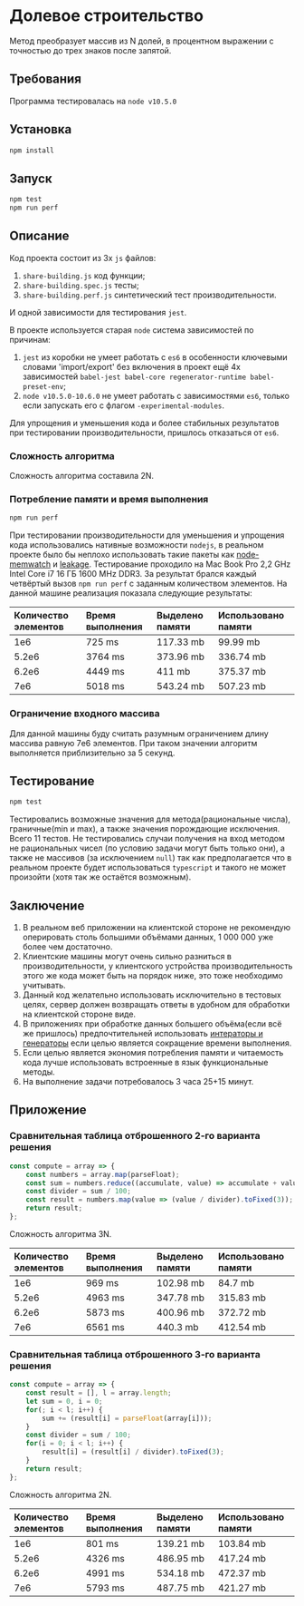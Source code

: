 # Долевое строительство

Метод преобразует массив из N долей, в процентном выражении с точностью до трех знаков после запятой.

## Требования

Программа тестировалась на `node v10.5.0`

## Установка

```sh
npm install
```

## Запуск

```sh
npm test
npm run perf
```

## Описание

Код проекта состоит из 3х `js` файлов:

1. `share-building.js` код функции;
1. `share-building.spec.js` тесты;
1. `share-building.perf.js` синтетический тест производительности.

И одной зависимости для тестирования `jest`.

В проекте используется старая `node` система зависимостей по причинам:

1. `jest` из коробки не умеет работать с `es6` в особенности ключевыми словами 'import/export' без включения в проект ещё 4х зависимостей `babel-jest babel-core regenerator-runtime babel-preset-env`;
1. `node v10.5.0-10.6.0` не умеет работать с зависимостями `es6`, только если запускать его с флагом `-experimental-modules`.

Для упрощения и уменьшения кода и более стабильных результатов при тестировании производительности, пришлось отказаться от `es6`.

### Сложность алгоритма

Сложность алгоритма составила 2N.

### Потребление памяти и время выполнения

```sh
npm run perf
```

При тестировании производительности для уменьшения и упрощения кода использовались нативные возможности `nodejs`, в реальном проекте было бы неплохо использовать такие пакеты как [node-memwatch](https://github.com/lloyd/node-memwatch) и [leakage](https://github.com/andywer/leakage).
Тестирование проходило на Mac Book Pro 2,2 GHz Intel Core i7 16 ГБ 1600 MHz DDR3. За результат брался каждый четвёртый вызов `npm run perf` с заданным количеством элементов. На данной машине реализация показала следующие результаты:

|Количество элементов|Время выполнения|Выделено памяти|Использовано памяти|
| :---               | :---           | :---          | :---              |
| 1e6                | 725 ms         | 117.33 mb     | 99.99 mb          |
| 5.2e6              | 3764 ms        | 373.96 mb     | 336.74 mb         |
| 6.2e6              | 4449 ms        | 411 mb        | 375.37 mb         |
| 7e6                | 5018 ms        | 543.24 mb     | 507.23 mb         |

### Ограничение входного массива

Для данной машины буду считать разумным ограничением длину массива равную 7e6 элементов. При таком значении алгоритм выполняется приблизительно за 5 секунд.

## Тестирование

```sh
npm test
```

Тестировались возможные значения для метода(рациональные числа), граничные(min и max), а также значения порождающие исключения. Всего 11 тестов.
Не тестировались случаи получения на вход методом не рациональных чисел (по условию задачи могут быть только они), а также не массивов (за исключением `null`) так как предполагается что в реальном проекте будет использоваться `typescript` и такого не может произойти (хотя так же остаётся возможным).

## Заключение

1. В реальном веб приложении на клиентской стороне не рекомендую оперировать столь большими объёмами данных, 1 000 000 уже более чем достаточно.
1. Клиентские машины могут очень сильно разниться в производительности, у клиентского устройства производительность этого же кода может быть на порядок ниже, это тоже необходимо учитывать.
1. Данный код желательно использовать исключительно в тестовых целях, сервер должен возвращать ответы в удобном для обработки на клиентской стороне виде.
1. В приложениях при обработке данных большего объёма(если всё же пришлось) предпочтительней использовать [интераторы и генераторы](https://developer.mozilla.org/ru/docs/Web/JavaScript/Guide/Iterators_and_Generators) если целью является сокращение времени выполнения.
1. Если целью является экономия потребления памяти и читаемость кода лучше использовать встроенные в язык функциональные методы.
1. На выполнение задачи потребовалось 3 часа 25+15 минут.

## Приложение

### Сравнительная таблица отброшенного 2-го варианта решения

```javascript
const compute = array => {
    const numbers = array.map(parseFloat);
    const sum = numbers.reduce((accumulate, value) => accumulate + value, 0);
    const divider = sum / 100;
    const result = numbers.map(value => (value / divider).toFixed(3));
    return result;
};
```

Сложность алгоритма 3N.

|Количество элементов|Время выполнения|Выделено памяти|Использовано памяти|
| :---               | :---           | :---          | :---              |
| 1e6                | 969 ms         | 102.98 mb     | 84.7 mb           |
| 5.2e6              | 4963 ms        | 347.78 mb     | 315.83 mb         |
| 6.2e6              | 5873 ms        | 400.96 mb     | 372.72 mb         |
| 7e6                | 6561 ms        | 440.3 mb      | 412.54 mb         |

### Сравнительная таблица отброшенного 3-го варианта решения

```javascript
const compute = array => {
    const result = [], l = array.length;
    let sum = 0, i = 0;
    for(; i < l; i++) {
        sum += (result[i] = parseFloat(array[i]));
    }
    const divider = sum / 100;
    for(i = 0; i < l; i++) {
        result[i] = (result[i] / divider).toFixed(3);
    }
    return result;
};
```

Сложность алгоритма 2N.

|Количество элементов|Время выполнения|Выделено памяти|Использовано памяти|
| :---               | :---           | :---          | :---              |
| 1e6                | 801 ms         | 139.21 mb     | 103.84 mb         |
| 5.2e6              | 4326 ms        | 486.95 mb     | 417.24 mb         |
| 6.2e6              | 4991 ms        | 534.18 mb     | 472.37 mb         |
| 7e6                | 5793 ms        | 487.75 mb     | 421.27 mb         |
